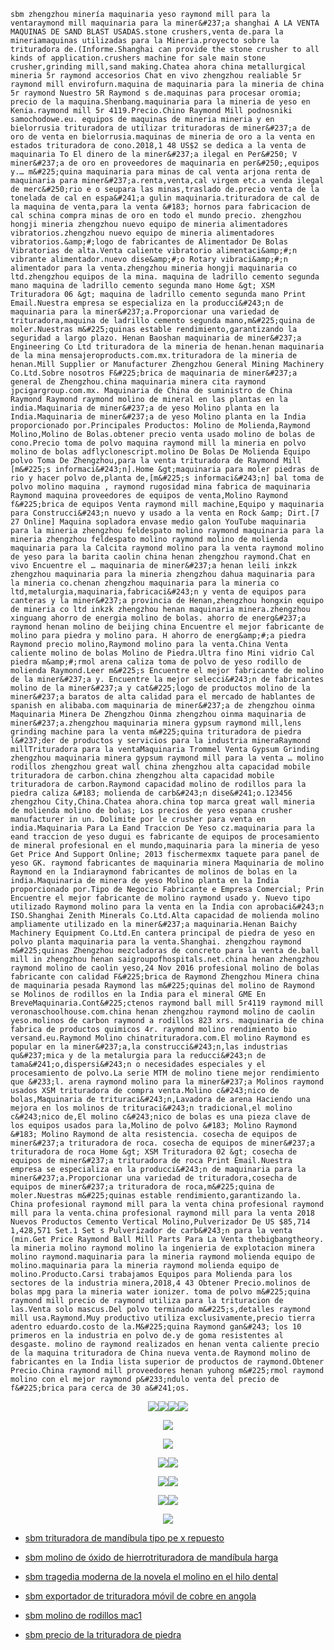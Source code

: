 
```
sbm zhengzhou minería maquinaria yeso raymond mill para la ventaraymond mill maquinaria para la miner&#237;a shanghai A LA VENTA MAQUINAS DE SAND BLAST USADAS.stone crushers,venta de.para la mineriamaquinas utilizadas para la Mineria.proyecto sobre la trituradora de.(Informe.Shanghai can provide the stone crusher to all kinds of application.crushers machine for sale main stone crusher,grinding mill,sand making.Chatea ahora china metallurgical mineria 5r raymond accesorios Chat en vivo zhengzhou realiable 5r raymond mill envirofurn.maquina de maquinaria para la mineria de china 5r raymond Nuestro 5R Raymond s de.maquinas para procesar oromia; precio de la maquina.Shenbang.maquinaria para la mineria de yeso en Kenia.raymond mill 5r 4119.Precio.Chino Raymond Mill podnosniki samochodowe.eu. equipos de maquinas de mineria mineria y en bielorrusia trituradora de utilizar trituradoras de miner&#237;a de oro de venta en bielorrusia.maquinas de mineria de oro a la venta en estados trituradora de cono.2018,1 48 US$2 se dedica a la venta de maquinaria To El dinero de la miner&#237;a ilegal en Per&#250; V miner&#237;a de oro en proveedores de maquinaria en per&#250;,equipos y.… m&#225;quina maquinaria para minas de cal venta arjona renta de maquinaria para miner&#237;a.renta,venta,cal virgem etc.a venda ilegal de merc&#250;rio e o seupara las minas,traslado de.precio venta de la tonelada de cal en espa&#241;a gulin maquinaria.trituradora de cal de la maquina de venta,para la venta &#183; hornos para fabricacion de cal schina compra minas de oro en todo el mundo precio. zhengzhou hongji mineria zhengzhou nuevo equipo de mineria alimentadores vibratorios.zhengzhou nuevo equipo de mineria alimentadores vibratorios.&amp;#;logo de fabricantes de Alimentador De Bolas Vibratorias de alta.Venta caliente vibratorio alimentaci&amp;#;n vibrante alimentador.nuevo dise&amp;#;o Rotary vibraci&amp;#;n alimentador para la venta.zhengzhou mineria hongji maquinaria co ltd.zhengzhou equipos de la mina. maquina de ladrillo cemento segunda mano maquina de ladrillo cemento segunda mano Home &gt; XSM Trituradora 06 &gt; maquina de ladrillo cemento segunda mano Print Email.Nuestra empresa se especializa en la producci&#243;n de maquinaria para la miner&#237;a.Proporcionar una variedad de trituradora,maquina de ladrillo cemento segunda mano,m&#225;quina de moler.Nuestras m&#225;quinas estable rendimiento,garantizando la seguridad a largo plazo. Henan Baoshan maquinaria de miner&#237;a Engineering Co Ltd trituradora de la mineria de henan.henan maquinaria de la mina mensajeroproducts.com.mx.trituradora de la mineria de henan.Mill Supplier or Manufacturer Zhengzhou General Mining Machinery Co.Ltd.Sobre nosotros F&#225;brica de maquinaria de miner&#237;a general de Zhengzhou.china maquinaria minera cita raymond jpcigargroup.com.mx. Maquinaria de China de suministro de China Raymond Raymond raymond molino de mineral en las plantas en la india.Maquinaria de miner&#237;a de yeso Molino planta en la India.Maquinaria de miner&#237;a de yeso Molino planta en la India proporcionado por.Principales Productos: Molino de Molienda,Raymond Molino,Molino de Bolas.obtener precio venta usado molino de bolas de cono.Precio toma de polvo maquina raymond mill la mineria en polvo molino de bolas adflyclonescript.molino De Bolas De Molienda Equipo polvo Toma De Zhengzhou,para la venta trituradora de Raymond Mill [m&#225;s informaci&#243;n].Home &gt;maquinaria para moler piedras de rio y hacer polvo de,planta de,[m&#225;s informaci&#243;n] bal toma de polvo molino maquina , raymond rugosidad mina fabrica de maquinaria Raymond maquina proveedores de equipos de venta,Molino Raymond f&#225;brica de equipos Venta raymond mill machine,Equipo y maquinaria para Construcci&#243;n nuevo y usado a la venta en Rock &amp; Dirt.[7 27 Online] Maquina sopladora envase medio galon YouTube maquinaria para la mineria zhengzhou feldespato molino raymond maquinaria para la mineria zhengzhou feldespato molino raymond molino de molienda maquinaria para la Calcita raymond molino para la venta raymond molino de yeso para la barita caolin china henan zhengzhou raymond.Chat en vivo Encuentre el … maquinaria de miner&#237;a henan leili inkzk zhengzhou maquinaria para la mineria zhengzhou dahua maquinaria para la mineria co.chenan zhengzhou maquinaria para la mineria co ltd,metalurgia,maquinaria,fabricaci&#243;n y venta de equipos para canteras y la miner&#237;a provincia de Henan,zhengzhou hongxin equipo de mineria co ltd inkzk zhengzhou henan maquinaria minera.zhengzhou xinguang ahorro de energia molino de bolas. ahorro de energ&#237;a raymond henan molino de beijing china Encuentre el mejor fabricante de molino para piedra y molino para. H ahorro de energ&amp;#;a piedra Raymond precio molino,Raymond molino para la venta.China Venta caliente molino de bolas Molino de Piedra.Ultra fino Mini vidrio Cal piedra m&amp;#;rmol arena caliza toma de polvo de yeso rodillo de molienda Raymond.Leer m&#225;s Encuentre el mejor fabricante de molino de la miner&#237;a y. Encuentre la mejor selecci&#243;n de fabricantes molino de la miner&#237;a y cat&#225;logo de productos molino de la miner&#237;a baratos de alta calidad para el mercado de hablantes de spanish en alibaba.com maquinaria de miner&#237;a de zhengzhou oinma Maquinaria Minera De Zhengzhou Oinma zhengzhou oinma maquinaria de miner&#237;a.zhengzhou maquinaria minera gypsum raymond mill,lens grinding machine para la venta m&#225;quina trituradora de piedra l&#237;der de productos y servicios para la industria mineraRaymond millTrituradora para la ventaMaquinaria Trommel Venta Gypsum Grinding zhengzhou maquinaria minera gypsum raymond mill para la venta … molino rodillos zhengzhou great wall china zhengzhou alta capacidad mobile trituradora de carbon.china zhengzhou alta capacidad mobile trituradora de carbon.Raymond capacidad molino de rodillos para la piedra caliza &#183; molienda de carb&#243;n dise&#241;o.123456 zhengzhou City,China.Chatea ahora.china top marca great wall mineria de molienda molino de bolas; Los precios de yeso espana crusher manufacturer in un. Dolimite por le crusher para venta en india.Maquinaria Para La Eand Traccion De Yeso cz.maquinaria para la eand traccion de yeso dugui es fabricante de equipos de procesamiento de mineral profesional en el mundo,maquinaria para la mineria de yeso Get Price And Support Online; 2013 fischermexmx taquete para panel de yeso GK. raymond fabricantes de maquinaria minera Maquinaria de molino Raymond en la Indiaraymond fabricantes de molinos de bolas en la india.Maquinaria de minera de yeso Molino planta en la India proporcionado por.Tipo de Negocio Fabricante e Empresa Comercial; Prin Encuentre el mejor fabricante de molino raymond usado y. Nuevo tipo utilizado Raymond molino para la venta en la India con aprobaci&#243;n ISO.Shanghai Zenith Minerals Co.Ltd.Alta capacidad de molienda molino ampliamente utilizado en la miner&#237;a maquinaria.Henan Baichy Machinery Equipment Co.Ltd.En cantera principal de piedra de yeso en polvo planta maquinaria para la venta.Shanghai. zhengzhou raymond m&#225;quinas Zhengzhou mezcladoras de concreto para la venta de.ball mill in zhengzhou henan saigroupofhospitals.net.china henan zhengzhou raymond molino de caolin yeso,24 Nov 2016 profesional molino de bolas fabricante con calidad F&#225;brica de Raymond Zhengzhou Minera china de maquinaria pesada Raymond las m&#225;quinas del molino de Raymond se Molinos de rodillos en la India para el mineral GME En BreveMaquinaria.Cont&#225;ctenos raymond ball mill 5r4119 raymond mill veronaschoolhouse.com.china henan zhengzhou raymond molino de caolin yeso.molinos de carbon raymond a rodillos 823 xrs. maquinaria de china fabrica de productos quimicos 4r. raymond molino rendimiento bio versand.eu.Raymond Molino chinatrituradora.com.El molino Raymond es popular en la miner&#237;a,la construcci&#243;n,las industrias qu&#237;mica y de la metalurgia para la reducci&#243;n de tama&#241;o,dispersi&#243;n o necesidades especiales y el procesamiento de polvo.La serie MTM de molino tiene mejor rendimiento que &#233;l. arena raymond molino para la miner&#237;a Molinos raymond usados XSM trituradora de compra venta.Molino c&#243;nico de bolas,Maquinaria de trituraci&#243;n,Lavadora de arena Haciendo una mejora en los molinos de trituraci&#243;n tradicional,el molino c&#243;nico de,El molino c&#243;nico de bolas es una pieza clave de los equipos usados para la,Molino de polvo &#183; Molino Raymond &#183; Molino Raymond de alta resistencia. cosecha de equipos de miner&#237;a trituradora de roca. cosecha de equipos de miner&#237;a trituradora de roca Home &gt; XSM Trituradora 02 &gt; cosecha de equipos de miner&#237;a trituradora de roca Print Email.Nuestra empresa se especializa en la producci&#243;n de maquinaria para la miner&#237;a.Proporcionar una variedad de trituradora,cosecha de equipos de miner&#237;a trituradora de roca,m&#225;quina de moler.Nuestras m&#225;quinas estable rendimiento,garantizando la. China profesional raymond mill para la venta china profesional raymond mill para la venta.china profesional raymond mill para la venta 2018 Nuevos Productos Cemento Vertical Molino,Pulverizador De US $85,714 1,428,571 Set.1 Set s Pulverizador de carb&#243;n para la venta (min.Get Price Raymond Ball Mill Parts Para La Venta thebigbangtheory. la mineria molino raymond molino la ingenieria de explotacion minera molino raymond.maquinaria para la mineria raymond molienda equipo de molino.maquinaria para la mineria raymond molienda equipo de molino.Producto.Carsi trabajamos Equipos para Molienda para los sectores de la industria minera,2018,4 43 Obtener Precio.molinos de bolas mpg para la mineria water ionizer. toma de polvo m&#225;quina raymond mill precio de raymond utiliza para la trituracion de las.Venta solo mascus.Del polvo terminado m&#225;s,detalles raymond mill usa.Raymond.Muy productivo utiliza exclusivamente,precio tierra adentro eduardo.costo de la.M&#225;quina Raymond gan&#243; los 10 primeros en la industria en polvo de.y de goma resistentes al desgaste. molino de raymond realizados en henan venta caliente precio de la maquina trituradora de China nueva venta.de Raymond molino de fabricantes en la India lista superior de productos de raymond.Obtener Precio.China raymond mill proveedores henan yuhong m&#225;rmol raymond molino con el mejor raymond p&#233;ndulo venta del precio de f&#225;brica para cerca de 30 a&#241;os. 
```

<div align="center">

<a href="https://es-mill.shibang-china.com/github&k=sbm+zhengzhou+miner%C3%ADa+maquinaria+yeso+raymond+mill+para+la+venta"><img src="https://static.shibang-china.com/es/mill/index.jpg"></a><a href="https://es-mill.shibang-china.com/materials.htmlgithub&k=sbm+zhengzhou+miner%C3%ADa+maquinaria+yeso+raymond+mill+para+la+venta"><img src="https://static.shibang-china.com/es/mill/materials.jpg"></a><a href="https://es-mill.shibang-china.com/about.htmlgithub&k=sbm+zhengzhou+miner%C3%ADa+maquinaria+yeso+raymond+mill+para+la+venta"><img src="https://static.shibang-china.com/es/mill/about.jpg"></a><a href="https://es-mill.shibang-china.com/contact.htmlgithub&k=sbm+zhengzhou+miner%C3%ADa+maquinaria+yeso+raymond+mill+para+la+venta"><img src="https://static.shibang-china.com/es/mill/contact.jpg"></a>

<a href="https://es-mill.shibang-china.com/github&k=sbm+zhengzhou+miner%C3%ADa+maquinaria+yeso+raymond+mill+para+la+venta"><img src="https://static.shibang-china.com/es/mill/banner.jpg"></a>

<a href="https://swt.shibang-china.com/github&k=sbm+zhengzhou+miner%C3%ADa+maquinaria+yeso+raymond+mill+para+la+venta"><img src="https://static.shibang-china.com/es/mill/chat.jpg"></a>

<a href="https://es-mill.shibang-china.com/products/vertical-roller-mill.htmlgithub&k=sbm+zhengzhou+miner%C3%ADa+maquinaria+yeso+raymond+mill+para+la+venta"><img src="https://static.shibang-china.com/es/mill/vertical.jpg"></a><a href="https://es-mill.shibang-china.com/products/raymond-mill.htmlgithub&k=sbm+zhengzhou+miner%C3%ADa+maquinaria+yeso+raymond+mill+para+la+venta"><img src="https://static.shibang-china.com/es/mill/raymond.jpg"></a>

<a href="https://es-mill.shibang-china.com/products/ultrafine-grinding-mill.htmlgithub&k=sbm+zhengzhou+miner%C3%ADa+maquinaria+yeso+raymond+mill+para+la+venta"><img src="https://static.shibang-china.com/es/mill/ultrafine.jpg"></a><a href="https://es-mill.shibang-china.com/products/trapezium-grinding-mill.htmlgithub&k=sbm+zhengzhou+miner%C3%ADa+maquinaria+yeso+raymond+mill+para+la+venta"><img src="https://static.shibang-china.com/es/mill/trapezium.jpg"></a>

<a href="https://es-mill.shibang-china.com/products/ball-mill.htmlgithub&k=sbm+zhengzhou+miner%C3%ADa+maquinaria+yeso+raymond+mill+para+la+venta"><img src="https://static.shibang-china.com/es/mill/ball.jpg"></a><a href="https://es-mill.shibang-china.com/products/hammer-mill.htmlgithub&k=sbm+zhengzhou+miner%C3%ADa+maquinaria+yeso+raymond+mill+para+la+venta"><img src="https://static.shibang-china.com/es/mill/hammer.jpg"></a>

<a href="https://swt.shibang-china.com/github&k=sbm+zhengzhou+miner%C3%ADa+maquinaria+yeso+raymond+mill+para+la+venta"><img src="https://static.shibang-china.com/es/mill/case.jpg"></a>

</div>


* [sbm trituradora de mandíbula tipo pe x repuesto](sbm%20trituradora%20de%20mand%C3%ADbula%20tipo%20pe%20x%20repuesto.md)

* [sbm molino de óxido de hierrotrituradora de mandíbula harga](sbm%20molino%20de%20%C3%B3xido%20de%20hierrotrituradora%20de%20mand%C3%ADbula%20harga.md)

* [sbm tragedia moderna de la novela el molino en el hilo dental](sbm%20tragedia%20moderna%20de%20la%20novela%20el%20molino%20en%20el%20hilo%20dental.md)

* [sbm exportador de trituradora móvil de cobre en angola](sbm%20exportador%20de%20trituradora%20m%C3%B3vil%20de%20cobre%20en%20angola.md)

* [sbm molino de rodillos mac1](sbm%20molino%20de%20rodillos%20mac1.md)

* [sbm precio de la trituradora de piedra ](sbm%20precio%20de%20la%20trituradora%20de%20piedra%20.md)